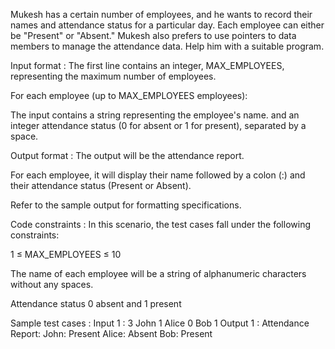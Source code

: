 Mukesh has a certain number of employees, and he wants to record their names and attendance status for a particular day. Each employee can either be "Present" or "Absent." Mukesh also prefers to use pointers to data members to manage the attendance data. Help him with a suitable program.

Input format :
The first line contains an integer, MAX_EMPLOYEES, representing the maximum number of employees.

For each employee (up to MAX_EMPLOYEES employees):

The input contains a string representing the employee's name. and an integer attendance status (0 for absent or 1 for present), separated by a space.

Output format :
The output will be the attendance report.

For each employee, it will display their name followed by a colon (:) and their attendance status (Present or Absent).



Refer to the sample output for formatting specifications.

Code constraints :
In this scenario, the test cases fall under the following constraints:

1 ≤ MAX_EMPLOYEES ≤ 10

The name of each employee will be a string of alphanumeric characters without any spaces.

Attendance status 0 absent and 1 present

Sample test cases :
Input 1 :
3
John 1
Alice 0
Bob 1
Output 1 :
Attendance Report:
John: Present
Alice: Absent
Bob: Present
